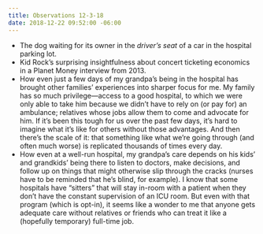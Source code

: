 ```yaml
---
title: Observations 12-3-18
date: 2018-12-22 09:52:00 -06:00
---
```


- The dog waiting for its owner in the *driver’s seat* of a car in the hospital parking lot.
- Kid Rock’s surprising insightfulness about concert ticketing economics in a Planet Money interview from 2013.
- How even just a few days of my grandpa’s being in the hospital has brought other families’ experiences into sharper focus for me. My family has so much privilege—access to a good hospital, to which we were only able to take him because we didn’t have to rely on (or pay for) an ambulance; relatives whose jobs allow them to come and advocate for him. If it’s been this tough for us over the past few days, it’s hard to imagine what it’s like for others without those advantages. And then there’s the scale of it: that something like what we’re going through (and often much worse) is replicated thousands of times every day.
- How even at a well-run hospital, my grandpa’s care depends on his kids’ and grandkids’ being there to listen to doctors, make decisions, and follow up on things that might otherwise slip through the cracks (nurses have to be reminded that he’s blind, for example). I know that some hospitals have “sitters” that will stay in-room with a patient when they don’t have the constant supervision of an ICU room. But even with that program (which is opt-in), it seems like a wonder to me that anyone gets adequate care without relatives or friends who can treat it like a (hopefully temporary) full-time job.